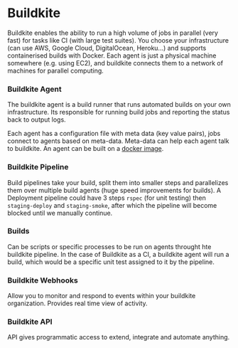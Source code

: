 # Buildkite
Buildkite enables the ability to run a high volume of jobs in parallel (very fast) for tasks like CI (with large test suites). You choose your infrastructure (can use AWS, Google Cloud, DigitalOcean, Heroku...) and supports containerised builds with Docker. Each agent is just a physical machine somewhere (e.g. using EC2), and buildkite connects them to a network of machines for parallel computing. 

### Buildkite Agent
The buildkite agent is a build runner that runs automated builds on your own infrastructure. Its responsible for running build jobs and reporting the status back to output logs.

Each agent has a configuration file with meta data (key value pairs), jobs connect to agents based on meta-data. Meta-data can help each agent talk to buildkite. An agent can be built on a [docker image](https://github.com/buildkite/docker-buildkite-agent).

### Buildkite Pipeline
Build pipelines take your build, split them into smaller steps and parallelizes them over multiple build agents (huge speed improvements for builds). A Deployment pipeline could have 3 steps `rspec` (for unit testing) then `staging-deploy` and `staging-smoke`, after which the pipeline will become blocked until we manually continue.

### Builds
Can be scripts or specific processes to be run on agents throught hte buildkite pipeline. In the case of Buildkite as a CI, a buildkite agent will run a build, which would be a specific unit test assigned to it by the pipeline.

### Buildkite Webhooks
Allow you to monitor and respond to events within your buildkite organization. Provides real time view of activity.

### Buildkite API
API gives programmatic access to extend, integrate and automate anything. 
